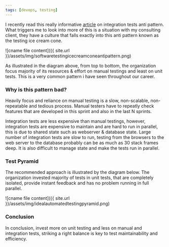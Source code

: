 ```yaml
---
tags: [devops, testing]
---
```


I recently read this really informative [article](https://watirmelon.blog/2012/01/31/introducing-the-software-testing-ice-cream-cone/) on integration tests anti pattern. What triggers me to look into more of this is a situation with my consulting client, they have a culture that falls exactly into this anti pattern known as the testing ice cream cone.

![cname file content]({{ site.url }}/assets/img/softwaretestingicecreamconeantipattern.png)

As illustrated in the diagram above, from top to bottom, the organization focus majority of its resources & effort on manual testings and least on unit tests. This is a very common pattern i have seen throughout our career. 

### Why is this pattern bad?
Heavily focus and reliance on manual testing is a slow, non-scalable, non-repeatable and tedious process. Manual testers have to repeatly check features that are developed in this sprint and also in the last N sprints. 

Integration tests are less expensive than manual testings, however, integration tests are expensive to maintain and are hard to run in parallel, this is due to shared state such as webserver & database state. Large number of integration tests are slow to run, testing from the browsers to the web server to the database probably can be as much as 30 stack frames deep. It is also difficult to manage state and make the tests run in parallel.

### Test Pyramid
The recommended approach is illustrated by the diagram below. The organization invested majority of tests in unit tests, that are completely isolated, provide instant feedback and has no problem running in full parallel.

![cname file content]({{ site.url }}/assets/img/idealautomatedtestingpyramid.png)

### Conclusion
In conclusion, invest more on unit testing and less on manual and integration tests, striking a right balance is key to test maintainability and efficiency.